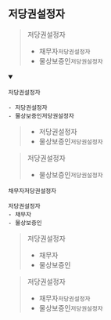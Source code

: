 ## 저당권설정자
> 저당권설정자
> - 채무자`저당권설정자`
> - 물상보증인`저당권설정자`
<details open>
    <summary></summary>

`저당권설정자`
```
- 저당권설정자
- 물상보증인저당권설정자
```
> - 저당권설정자
> - 물상보증인`저당권설정자`

> 저당권설정자
> - 물상보증인`저당권설정자`


`채무자저당권설정자`
```
저당권설정자
- 채무자
- 물상보증인
```
> 저당권설정자
> - 채무자
> - 물상보증인

> 저당권설정자
> - 채무자`저당권설정자`
> - 물상보증인`저당권설정자`
</details>

